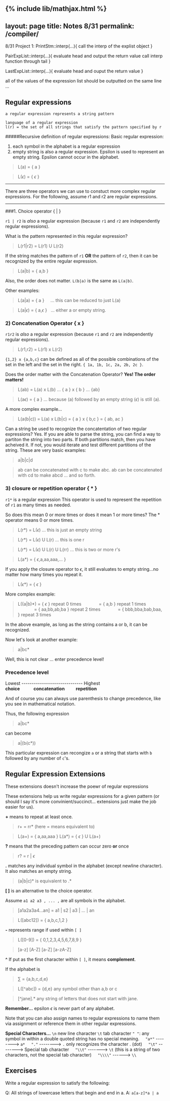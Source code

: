 {% include lib/mathjax.html %}
---
layout: page
title: Notes 8/31
permalink: /compiler/
---


8/31
Project 1:
PrintStm::interp(...){
    call the interp of the explist object
}

PairExpList::interp(...){
    evaluate head and output the return value
    call interp function through tail
}

LastExpList::interp(...){
    evaluate head and ouput the return value
}

all of the values of the expression list should be outputted on the same line ...


## Regular expressions
    a regular expression represents a string pattern

    language of a regular expression
    l(r) = the set of all strings that satisfy the pattern specified by r

#####Recursive definition of regular expressions:
Basic regular expression:
1) each symbol in the alphabet is a regular expression
2) empty string is also a regular expression. Epsilon is used to represent an empty string. Epsilon cannot occur in the alphabet.

>L(a) = { a }

>L($\epsilon$) = { $\epsilon$ }




---
There are three operators we can use to constuct more complex regular expressions. For the following, assume r1 and r2 are regular expressions.

---

###1. Choice operator \{ | }

`r1 | r2` is *also* a regular expression (because `r1` and `r2` are independently regular expressions).

What is the pattern represented in this regular expression?

>L(r1|r2) = L(r1) U L(r2)

If the string matches the pattern of `r1` **OR** the pattern of `r2`,
then it can be recognized by the entire regular expression.

>L(a|b) = { a,b } 

Also, the order does not matter. `L(b|a)` is the same as `L(a|b)`.

Other examples:

>L(a|a) = { a }  &nbsp;&nbsp;&nbsp;&nbsp;... this can be reduced to just L(a)

>L(a|$\epsilon$) = { a,$\epsilon$ } &nbsp;&nbsp;... either a or empty string.

### 2) Concatenation Operator \{ x }
`r1r2` is *also* a regular expression (because `r1` and `r2` are independently regular expressions).
>L(r1,r2) = L(r1) x L(r2)

`{1,2} x {a,b,c}` can be defined as all of the possible combinations of the set in the left and the set in the right. `{ 1a, 1b, 1c, 2a, 2b, 2c }`.

Does the order matter with the Concatenation Operator?
**Yes! The order matters!**

>L(ab) = L(a) x L(b) ... { a } x { b } ... {ab}

>L(a$\epsilon$) = { a } ... because (a) followed by an empty string ($\epsilon$) is still (a).

A more complex example...
>L(a(b|c)) = L(a) x L(b|c) = { a } x { b,c } = { ab, ac }

Can a string be used to recognize the concatentation of two regular expressions?
Yes. If you are able to parse the string, you can find a way to partiton the string into two parts. If both partitions match, then you have acheived it. If not, you would iterate and test different partitions of the string.
These are very basic examples:
>a|b|c|d

>ab can be concatenated with c to make abc. ab can be concatenated with cd to make abcd ...  and so forth. 

### 3) closure or repetition operator \{ * }
`r1*` is a regular expression
This operator is used to represent the repetition of `r1` as many times as needed.

So does this mean 0 or more times or does it mean 1 or more times?
The \* operator means 0 or more times.

>L(r*) = L($\epsilon$) ... this is just an empty string

>L(r*) = L($\epsilon$) U L(r) ... this is one r

>L(r*) = L($\epsilon$) U L(r) U L(rr) ... this is two or more r's

>L(a*) = { $\epsilon$,a,aa,aaa,... }

If you apply the closure operator to $\epsilon$, it still evaluates to empty string...no matter how many times you repeat it.

>L($\epsilon$*) = { $\epsilon$ } 

More complex example:
>L((a|b)*) = { $\epsilon$ } repeat 0 times
&nbsp;&nbsp;&nbsp;&nbsp;&nbsp;&nbsp;&nbsp;&nbsp;&nbsp;&nbsp;&nbsp;&nbsp;&nbsp;= { a,b } repeat 1 times
&nbsp;&nbsp;&nbsp;&nbsp;&nbsp;&nbsp;&nbsp;&nbsp;&nbsp;&nbsp;&nbsp;&nbsp;&nbsp;= { aa,bb,ab,ba } repeat 2 times
&nbsp;&nbsp;&nbsp;&nbsp;&nbsp;&nbsp;&nbsp;&nbsp;&nbsp;&nbsp;&nbsp;&nbsp;&nbsp;= { bbb,bba,bab,baa, } repeat 3 times

In the above example, as long as the string contains a or b, it can be recognized.

Now let's look at another example:
>a|bc* 

Well, this is not clear ... enter precedence level!

### Precedence level

Lowest ------------------------------ Highest
**choice**&nbsp;&nbsp;&nbsp;&nbsp;&nbsp;&nbsp;&nbsp;&nbsp;&nbsp;&nbsp;&nbsp;**concatenation**&nbsp;&nbsp;&nbsp;&nbsp;&nbsp;&nbsp;&nbsp;&nbsp;&nbsp;**repetition**

And of course you can always use parenthesis to change precedence, like you see in mathematical notation.

Thus, the following expression
>a|bc*

can become

>a|(b(c*))

This particular expression can recongize `a` or a string that starts with `b` followed by any number of `c`'s.

## Regular Expression Extensions
These extensions doesn't increase the poewr of regular expressions

These extensions help us write regular expressions for a given pattern (or should I say it's more convinient/succinct... extensions just make the job easier for us).

**+**
means to repeat at least once.

>r+ = rr*  (here = means equivalent to)

>L(a+) =  { a,aa,aaa }
>L(a*) = { $\epsilon$ } U L(a+)

**?**
means that the preceding pattern can occur zero **or** once

>r? = r | $\epsilon$

**.**
matches any individual symbol in the alphabet (except newline character). It also matches an empty string.

>(a|b|c)* is equivalent to .*



**[ ]** 
is an alternative to the choice operator.

Assume `a1 a2 a3 , ... ,` are all symbols in the alphabet.

>[a1a2a3a4...an] = a1 | s2 | a3 | ... | an

>L([abc12]) = { a,b,c,1,2 }

**-**
represents range if used within `[ ]`
>L([0-9]) = { 0,1,2,3,4,5,6,7,8,9 }

>[a-z] [A-Z] [a-Z] [a-zA-Z]

**^**
If put as the first character within `[ ]`, it means **complement**.
[^a1a2a3...an]: matches any individual symbol that is not listed in here explicitly.

If the alphabet is 
> $\sum$ = {a,b,c,d,e}

>L([^abc]) = {d,e} any symbol other than a,b or c

>[^jane].* any string of letters that does not start with jane.

**Remember...** epsilon $\epsilon$ is never part of any alphabet.

Note that you can also assign names to regular expressions to name them via assignment or reference them in other regular expressions.

**Special Characters...**
`\n` new line character
`\t` tab character
`" "`: any symbol in within a double quoted string has no special meaning.
&nbsp;&nbsp;&nbsp;&nbsp;`"a*"` --------> `a*`
&nbsp;&nbsp;&nbsp;&nbsp;`"."`  --------> `.` only recognizes the character . (dot)
&nbsp;&nbsp;&nbsp;&nbsp;`"\t"` --------> Special tab character
&nbsp;&nbsp;&nbsp;&nbsp;`"\\t"` -------> `\t` (this is a string of two characters, not the special tab character)
&nbsp;&nbsp;&nbsp;&nbsp;`"\\\\"` ------> `\\`

## Exercises
Write a regular expression to satisfy the following:

Q: All strings of lowercase letters that begin and end in a.
A: `a[a-z]*a | a`

